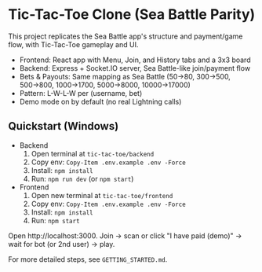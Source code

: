 # Tic-Tac-Toe Clone (Sea Battle Parity)

This project replicates the Sea Battle app's structure and payment/game flow, with Tic-Tac-Toe gameplay and UI.

- Frontend: React app with Menu, Join, and History tabs and a 3x3 board
- Backend: Express + Socket.IO server, Sea Battle-like join/payment flow
- Bets & Payouts: Same mapping as Sea Battle (50→80, 300→500, 500→800, 1000→1700, 5000→8000, 10000→17000)
- Pattern: L-W-L-W per (username, bet)
- Demo mode on by default (no real Lightning calls)

## Quickstart (Windows)
- Backend
  1) Open terminal at `tic-tac-toe/backend`
  2) Copy env: `Copy-Item .env.example .env -Force`
  3) Install: `npm install`
  4) Run: `npm run dev` (or `npm start`)
- Frontend
  1) Open new terminal at `tic-tac-toe/frontend`
  2) Copy env: `Copy-Item .env.example .env -Force`
  3) Install: `npm install`
  4) Run: `npm start`

Open http://localhost:3000. Join → scan or click "I have paid (demo)" → wait for bot (or 2nd user) → play.

For more detailed steps, see `GETTING_STARTED.md`.
